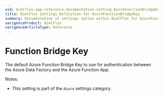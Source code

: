 ```yaml
---
uid: bimlflex-app-reference-documentation-setting-AzureFunctionBridgeKey
title: BimlFlex Settings Definition for AzureFunctionBridgeKey
summary: Documentation of settings option within BimlFlex for AzureFunctionBridgeKey
varigenceProduct: BimlFlex
varigenceArticleType: Reference
---
```


# Function Bridge Key

The default Azure Function Bridge Key to use for authentication between the Azure Data Factory and the Azure Function App.

Notes:
* This setting is part of the `Azure` settings category.
